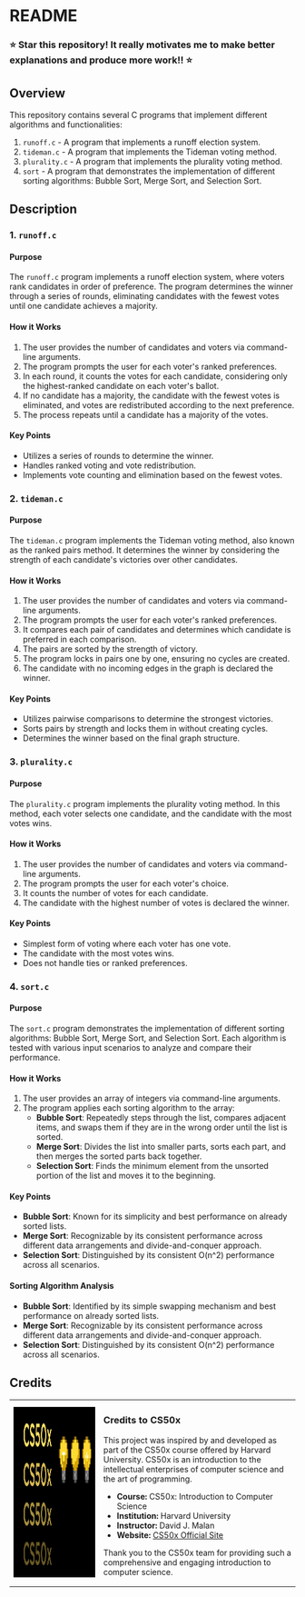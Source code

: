 # README

### ⭐️ **Star this repository! It really motivates me to make better explanations and produce more work!!** ⭐️

## Overview

This repository contains several C programs that implement different algorithms and functionalities:

1. `runoff.c` - A program that implements a runoff election system.
2. `tideman.c` - A program that implements the Tideman voting method.
3. `plurality.c` - A program that implements the plurality voting method.
4. `sort` - A program that demonstrates the implementation of different sorting algorithms: Bubble Sort, Merge Sort, and Selection Sort.

## Description

### 1. `runoff.c`

#### Purpose

The `runoff.c` program implements a runoff election system, where voters rank candidates in order of preference. The program determines the winner through a series of rounds, eliminating candidates with the fewest votes until one candidate achieves a majority.

#### How it Works

1. The user provides the number of candidates and voters via command-line arguments.
2. The program prompts the user for each voter's ranked preferences.
3. In each round, it counts the votes for each candidate, considering only the highest-ranked candidate on each voter's ballot.
4. If no candidate has a majority, the candidate with the fewest votes is eliminated, and votes are redistributed according to the next preference.
5. The process repeats until a candidate has a majority of the votes.

#### Key Points

- Utilizes a series of rounds to determine the winner.
- Handles ranked voting and vote redistribution.
- Implements vote counting and elimination based on the fewest votes.

### 2. `tideman.c`

#### Purpose

The `tideman.c` program implements the Tideman voting method, also known as the ranked pairs method. It determines the winner by considering the strength of each candidate's victories over other candidates.

#### How it Works

1. The user provides the number of candidates and voters via command-line arguments.
2. The program prompts the user for each voter's ranked preferences.
3. It compares each pair of candidates and determines which candidate is preferred in each comparison.
4. The pairs are sorted by the strength of victory.
5. The program locks in pairs one by one, ensuring no cycles are created.
6. The candidate with no incoming edges in the graph is declared the winner.

#### Key Points

- Utilizes pairwise comparisons to determine the strongest victories.
- Sorts pairs by strength and locks them in without creating cycles.
- Determines the winner based on the final graph structure.

### 3. `plurality.c`

#### Purpose

The `plurality.c` program implements the plurality voting method. In this method, each voter selects one candidate, and the candidate with the most votes wins.

#### How it Works

1. The user provides the number of candidates and voters via command-line arguments.
2. The program prompts the user for each voter's choice.
3. It counts the number of votes for each candidate.
4. The candidate with the highest number of votes is declared the winner.

#### Key Points

- Simplest form of voting where each voter has one vote.
- The candidate with the most votes wins.
- Does not handle ties or ranked preferences.

### 4. `sort.c`

#### Purpose

The `sort.c` program demonstrates the implementation of different sorting algorithms: Bubble Sort, Merge Sort, and Selection Sort. Each algorithm is tested with various input scenarios to analyze and compare their performance.

#### How it Works

1. The user provides an array of integers via command-line arguments.
2. The program applies each sorting algorithm to the array:
   - **Bubble Sort**: Repeatedly steps through the list, compares adjacent items, and swaps them if they are in the wrong order until the list is sorted.
   - **Merge Sort**: Divides the list into smaller parts, sorts each part, and then merges the sorted parts back together.
   - **Selection Sort**: Finds the minimum element from the unsorted portion of the list and moves it to the beginning.

#### Key Points

- **Bubble Sort**: Known for its simplicity and best performance on already sorted lists.
- **Merge Sort**: Recognizable by its consistent performance across different data arrangements and divide-and-conquer approach.
- **Selection Sort**: Distinguished by its consistent O(n^2) performance across all scenarios.

#### Sorting Algorithm Analysis

- **Bubble Sort**: Identified by its simple swapping mechanism and best performance on already sorted lists.
- **Merge Sort**: Recognizable by its consistent performance across different data arrangements and divide-and-conquer approach.
- **Selection Sort**: Distinguished by its consistent O(n^2) performance across all scenarios.

## Credits

<table>
  <tr>
    <td><img src="images/CS50x_logo.png" alt="CS50 Logo" width="800" height="300"></td>
    <td>
      <h3>Credits to CS50x</h3>
      <p>This project was inspired by and developed as part of the CS50x course offered by Harvard University. CS50x is an introduction to the intellectual enterprises of computer science and the art of programming.</p>
      <ul>
        <li><strong>Course:</strong> CS50x: Introduction to Computer Science</li>
        <li><strong>Institution:</strong> Harvard University</li>
        <li><strong>Instructor:</strong> David J. Malan</li>
        <li><strong>Website:</strong> <a href="https://cs50.harvard.edu/x/2024/">CS50x Official Site</a></li>
      </ul>
      <p>Thank you to the CS50x team for providing such a comprehensive and engaging introduction to computer science.</p>
    </td>
  </tr>
</table>
